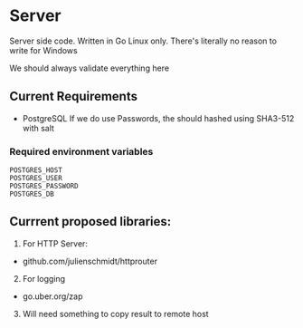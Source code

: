 # Server
Server side code. Written in Go
Linux only. There's literally no reason to write for Windows

We should always validate everything here

## Current Requirements
- PostgreSQL
If we do use Passwords, the should hashed using SHA3-512 with salt

### Required environment variables
```
POSTGRES_HOST
POSTGRES_USER
POSTGRES_PASSWORD
POSTGRES_DB
```

## Currrent proposed libraries:
1. For HTTP Server:
- github.com/julienschmidt/httprouter

2. For logging
- go.uber.org/zap

3. Will need something to copy result to remote host
